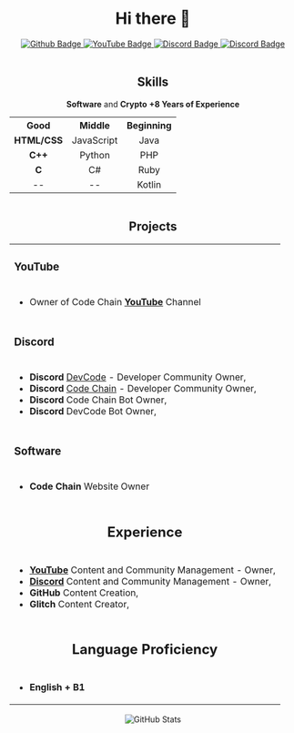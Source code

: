 <div align="center">
  <h1>Hi there 👋</h1>
</div>
<!------------BADGE------------>
<div style="text-align: center;" align="center">
  <a href="https://www.github.com/musarda">
    <img src="https://img.shields.io/badge/-GitHub-000?style=quare&labelColor=000&logo=GitHub&logoColor=white&link=link" alt="Github Badge">
  </a>
    <a href="https://www.youtube.com/@CodeChain">
    <img src="https://img.shields.io/badge/-YouTube-c4302b?style=quare&labelColor=c4302b&logo=YouTube&logoColor=white&link=link" alt="YouTube Badge">
  </a>
  <a href="https://discord.gg/kf29ZKZyw6">
    <img src="https://img.shields.io/badge/-Discord-738adb?style=quare&labelColor=blurple&logo=Discord&logoColor=white&link=link" alt="Discord Badge">
  </a>
  <a href="https://discord.gg/Kaye7tpHcQ">
    <img src="https://img.shields.io/badge/-Discord-738adb?style=quare&labelColor=blurple&logo=Discord&logoColor=white&link=link" alt="Discord Badge">
  </a>
</div>
<br>
<!------------SKİLLS------------>
<div style="text-align: center;" align="center">
  <h2>Skills</h2>
  <p><strong>Software</strong> and <strong>Crypto</strong> <strong>+8 Years of Experience</strong></p>
  <table style="margin: 0 auto;">
    <tr>
      <th style="text-align: center;">Good</th>
      <th style="text-align: center;">Middle</th>
      <th style="text-align: center;">Beginning</th>
    </tr>
    <tr>
      <td style="text-align: center;"><strong>HTML/CSS</strong></td>
      <td style="text-align: center;">JavaScript</td>
      <td style="text-align: center;">Java</td>
    </tr>
    <tr>
      <td style="text-align: center;"><strong>C++</strong></td>
      <td style="text-align: center;">Python</td>
      <td style="text-align: center;">PHP</td>
    </tr>
    <tr>
      <td style="text-align: center;"><strong>C</strong></td>
      <td style="text-align: center;">C#</td>
      <td style="text-align: center;">Ruby</td>
    </tr>
    <tr>
      <td style="text-align: center;">--</td>
      <td style="text-align: center;">--</td>
      <td style="text-align: center;">Kotlin</td>
    </tr>
  </table>
</div>
<br>
<!------------PROJECTS------------>
<table style="margin: 0 auto;" align="center">
  <h2 align="center">Projects</h2>
  <tr>
    <td colspan="3"><h3>YouTube</h3></td>
  </tr>
  <tr>
    <td colspan="3">
      <ul>
        <li>Owner of Code Chain <a href="https://youtube.com/@CodeChain"><b>YouTube</b></a> Channel</li>
      </ul>
    </td>
  </tr>
  <tr>
    <td colspan="3"><h3>Discord</h3></td>
  </tr>
  <tr>
    <td colspan="3">
      <ul>
        <li><b>Discord</b> <a href="https://discord.gg/kf29ZKZyw6">DevCode</a> - Developer Community Owner,</li>
        <li><b>Discord</b> <a href="https://discord.gg/Kaye7tpHcQ">Code Chain</a> - Developer Community Owner,</li>
        <li><b>Discord</b> Code Chain Bot Owner,</li>
        <li><b>Discord</b> DevCode Bot Owner,</li>
      </ul>
    </td>
  </tr>
  <tr>
    <td colspan="3"><h3>Software</h3></td>
  </tr>
  <tr>
    <td colspan="3">
      <ul>
        <li><b>Code Chain</b> Website Owner</li>
      </ul>
    </td>
  </tr>
  <tr>
    <td colspan="3" style="text-align: center;"><h2>Experience</h2></td>
  </tr>
  <tr>
    <td colspan="3">
      <ul>
        <li><a href="https://youtube.com/@CodeChain"><b>YouTube</b></a> Content and Community Management - Owner,</li>
        <li><a href="https://discord.gg/kf29ZKZyw6"><b>Discord</b></a> Content and Community Management - Owner,</li>
        <li><b>GitHub</b> Content Creation,</li>
        <li><b>Glitch</b> Content Creator,</li>
      </ul>
    </td>
  </tr>
  <tr>
    <td colspan="3" style="text-align: center;"><h2>Language Proficiency</h2></td>
  </tr>
  <tr>
    <td colspan="3">
      <ul>
        <li><b>English + B1</b></li>
      </ul>
    </td>
  </tr>
</table>

<!--
**musarda/musarda** is a ✨ _special_ ✨ repository because its `README.md` (this file) appears on your GitHub profile.
-->

<br>
<div style="text-align: center;" align="center">
  <picture>
    <source
      srcset="https://github-readme-stats.vercel.app/api?username=musarda&show_icons=true&theme=dark"
      media="(prefers-color-scheme: dark)"
    />
    <source
      srcset="https://github-readme-stats.vercel.app/api?username=musarda&show_icons=true"
      media="(prefers-color-scheme: light), (prefers-color-scheme: no-preference)"
    />
    <img src="https://github-readme-stats.vercel.app/api?username=musardaa&show_icons=true" alt="GitHub Stats" />
  </picture>
</div>
